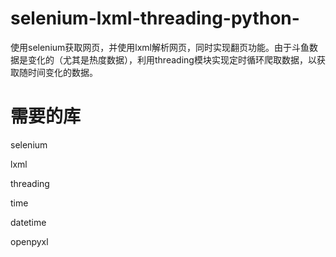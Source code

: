 # selenium-lxml-threading-python-
使用selenium获取网页，并使用lxml解析网页，同时实现翻页功能。由于斗鱼数据是变化的（尤其是热度数据），利用threading模块实现定时循环爬取数据，以获取随时间变化的数据。
# 需要的库
selenium

lxml

threading

time

datetime

openpyxl
